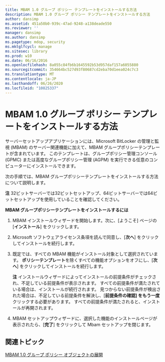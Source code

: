 ```yaml
---
title: MBAM 1.0 グループ ポリシー テンプレートをインストールする方法
description: MBAM 1.0 グループ ポリシー テンプレートをインストールする方法
author: dansimp
ms.assetid: 451a50b0-939c-47ad-9248-a138deade550
ms.reviewer: ''
manager: dansimp
ms.author: dansimp
ms.pagetype: mdop, security
ms.mktglfcycl: manage
ms.sitesec: library
ms.prod: w10
ms.date: 06/16/2016
ms.openlocfilehash: 8a055c84fb6b1645592b53d957daf157a6055880
ms.sourcegitcommit: 354664bc527d93f80687cd2eba70d1eea024c7c3
ms.translationtype: MT
ms.contentlocale: ja-JP
ms.lasthandoff: 06/26/2020
ms.locfileid: "10825337"
---
```

# MBAM 1.0 グループ ポリシー テンプレートをインストールする方法


サーバーセットアップアプリケーションには、Microsoft BitLocker の管理と監視 (MBAM) のサーバー関連機能に加えて、MBAM グループポリシーテンプレートが含まれています。 このテンプレートは、グループポリシー管理コンソール (GPMC) または高度なグループポリシー管理 (AGPM) を実行できる任意のコンピューターにインストールできます。

次の手順では、MBAM グループポリシーテンプレートをインストールする方法について説明します。

**注** 32ビットサーバーでは32ビットセットアップ、64ビットサーバーでは64ビットセットアップを使用していることを確認してください。

 

**MBAM グループポリシーテンプレートをインストールするには**

1.  MBAM インストールウィザードを開始します。次に、[ようこそ] ページの [**インストール**] をクリックします。

2.  Microsoft ソフトウェアライセンス条項を読んで同意し、[**次へ**] をクリックしてインストールを続行します。

3.  既定では、すべての MBAM 機能がインストール対象として選択されています。 **ポリシーテンプレート**を除くすべての機能オプションをオフにし、[**次へ**] をクリックしてインストールを続行します。

    **注** インストールウィザードによってインストールの前提条件がチェックされ、不足している前提条件が表示されます。 すべての前提条件が満たされている場合は、インストールが続行されます。 見つからない前提条件が検出された場合は、不足している前提条件を解決し、[**前提条件の確認] をもう一度**クリックする必要があります。 すべての前提条件が満たされると、インストールが再開されます。

     

4.  MBAM セットアップウィザードに、選択した機能のインストールページが表示されたら、[**完了**] をクリックして Mbam セットアップを閉じます。

## 関連トピック


[MBAM 1.0 グループ ポリシー オブジェクトの展開](deploying-mbam-10-group-policy-objects.md)

 

 





